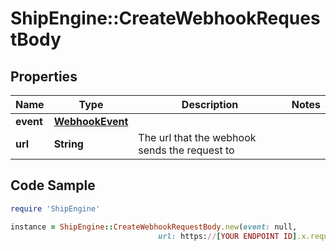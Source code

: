 # ShipEngine::CreateWebhookRequestBody

## Properties

Name | Type | Description | Notes
------------ | ------------- | ------------- | -------------
**event** | [**WebhookEvent**](WebhookEvent.md) |  | 
**url** | **String** | The url that the webhook sends the request to | 

## Code Sample

```ruby
require 'ShipEngine'

instance = ShipEngine::CreateWebhookRequestBody.new(event: null,
                                 url: https://[YOUR ENDPOINT ID].x.requestbin.com)
```


